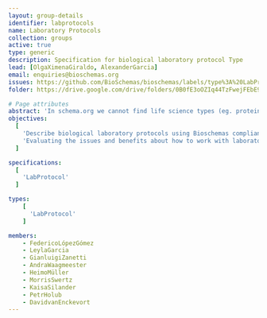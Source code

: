 ```yaml
---
layout: group-details
identifier: labprotocols
name: Laboratory Protocols
collection: groups
active: true
type: generic
description: Specification for biological laboratory protocol Type
lead: [OlgaXimenaGiraldo, AlexanderGarcia]
email: enquiries@bioschemas.org
issues: https://github.com/BioSchemas/bioschemas/labels/type%3A%20LabProtocol
folder: https://drive.google.com/drive/folders/0B0fE3oOZIq44TzFwejFEbE9WdXM

# Page attributes
abstract: 'In schema.org we cannot find life science types (eg. protein, gene, biological pathway) except those types that overlap with healthcare and medicine domains defined by the health schema.org extension (eg. drug, artery). These life science types share many elements which can be captured in a common biological entity type.'
objectives:
  [
    'Describe biological laboratory protocols using Bioschemas compliant markup so protocols can be more easily indexed by search engines and registries.',
    'Evaluating the issues and benefits about how to work with laboratory protocols in schema.org and Bioschemas'
  ]

specifications:
  [
    'LabProtocol'
  ]

types:
    [
      'LabProtocol'
    ]

members:
    - FedericoLópezGómez
    - LeylaGarcia
    - GianluigiZanetti
    - AndraWaagmeester
    - HeimoMüller
    - MorrisSwertz
    - KaisaSilander
    - PetrHolub
    - DavidvanEnckevort
---
```


